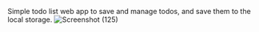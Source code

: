 Simple todo list web app to save and manage todos, and save them to the local storage.
![Screenshot (125)](https://user-images.githubusercontent.com/124234040/225893970-6a604d4b-bdf1-4ad9-baf9-03b22d21f4e7.png)
